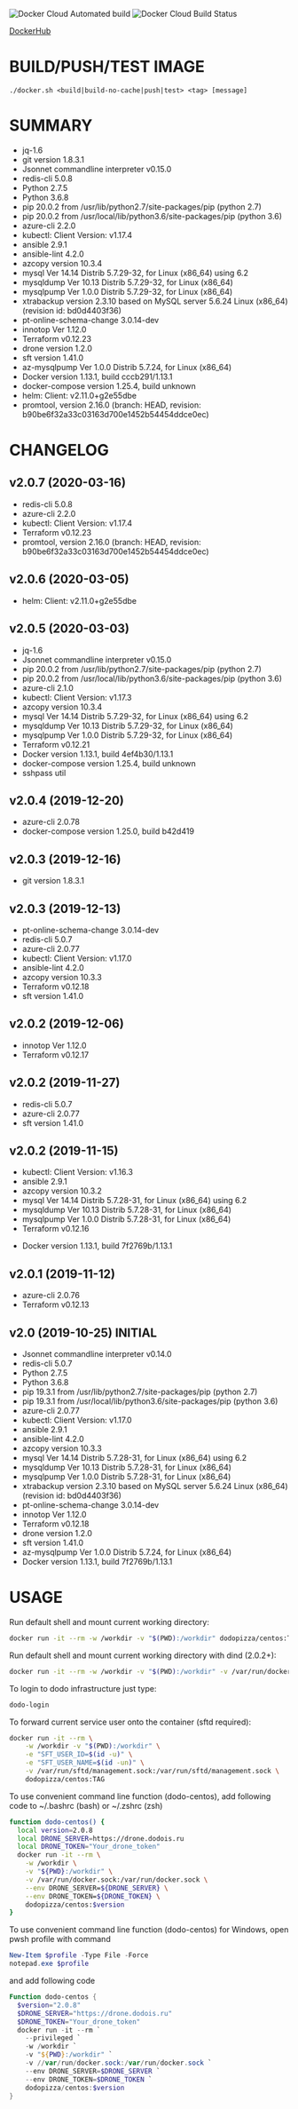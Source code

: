 ![Docker Cloud Automated build](https://img.shields.io/docker/cloud/automated/dodopizza/centos)
![Docker Cloud Build Status](https://img.shields.io/docker/cloud/build/dodopizza/centos)

[DockerHub](https://hub.docker.com/r/dodopizza/centos)

# BUILD/PUSH/TEST IMAGE

```
./docker.sh <build|build-no-cache|push|test> <tag> [message]
```

# SUMMARY
* jq-1.6
* git version 1.8.3.1
* Jsonnet commandline interpreter v0.15.0
* redis-cli 5.0.8
* Python 2.7.5
* Python 3.6.8
* pip 20.0.2 from /usr/lib/python2.7/site-packages/pip (python 2.7)
* pip 20.0.2 from /usr/local/lib/python3.6/site-packages/pip (python 3.6)
* azure-cli                          2.2.0
* kubectl: Client Version: v1.17.4
* ansible 2.9.1
* ansible-lint 4.2.0
* azcopy version 10.3.4
* mysql  Ver 14.14 Distrib 5.7.29-32, for Linux (x86_64) using  6.2
* mysqldump  Ver 10.13 Distrib 5.7.29-32, for Linux (x86_64)
* mysqlpump  Ver 1.0.0 Distrib 5.7.29-32, for Linux (x86_64)
* xtrabackup version 2.3.10 based on MySQL server 5.6.24 Linux (x86_64) (revision id: bd0d4403f36)
* pt-online-schema-change 3.0.14-dev
* innotop  Ver 1.12.0
* Terraform v0.12.23
* drone version 1.2.0
* sft version 1.41.0
* az-mysqlpump  Ver 1.0.0 Distrib 5.7.24, for Linux (x86_64)
* Docker version 1.13.1, build cccb291/1.13.1
* docker-compose version 1.25.4, build unknown
* helm: Client: v2.11.0+g2e55dbe
* promtool, version 2.16.0 (branch: HEAD, revision: b90be6f32a33c03163d700e1452b54454ddce0ec)

# CHANGELOG

## v2.0.7 (2020-03-16)
* redis-cli 5.0.8
* azure-cli 2.2.0
* kubectl: Client Version: v1.17.4
* Terraform v0.12.23
* promtool, version 2.16.0 (branch: HEAD, revision: b90be6f32a33c03163d700e1452b54454ddce0ec)

## v2.0.6 (2020-03-05)
* helm: Client: v2.11.0+g2e55dbe

## v2.0.5 (2020-03-03)
* jq-1.6
* Jsonnet commandline interpreter v0.15.0
* pip 20.0.2 from /usr/lib/python2.7/site-packages/pip (python 2.7)
* pip 20.0.2 from /usr/local/lib/python3.6/site-packages/pip (python 3.6)
* azure-cli                          2.1.0
* kubectl: Client Version: v1.17.3
* azcopy version 10.3.4
* mysql  Ver 14.14 Distrib 5.7.29-32, for Linux (x86_64) using  6.2
* mysqldump  Ver 10.13 Distrib 5.7.29-32, for Linux (x86_64)
* mysqlpump  Ver 1.0.0 Distrib 5.7.29-32, for Linux (x86_64)
* Terraform v0.12.21
* Docker version 1.13.1, build 4ef4b30/1.13.1
* docker-compose version 1.25.4, build unknown
* sshpass util

## v2.0.4 (2019-12-20)
* azure-cli 2.0.78
* docker-compose version 1.25.0, build b42d419

## v2.0.3 (2019-12-16)
* git version 1.8.3.1

## v2.0.3 (2019-12-13)
* pt-online-schema-change 3.0.14-dev
* redis-cli 5.0.7
* azure-cli 2.0.77
* kubectl: Client Version: v1.17.0
* ansible-lint 4.2.0
* azcopy version 10.3.3
* Terraform v0.12.18
* sft version 1.41.0

## v2.0.2 (2019-12-06)
* innotop  Ver 1.12.0
* Terraform v0.12.17

## v2.0.2 (2019-11-27)
* redis-cli 5.0.7
* azure-cli 2.0.77
* sft version 1.41.0

## v2.0.2 (2019-11-15)
* kubectl: Client Version: v1.16.3
* ansible 2.9.1
* azcopy version 10.3.2
* mysql  Ver 14.14 Distrib 5.7.28-31, for Linux (x86_64) using  6.2
* mysqldump  Ver 10.13 Distrib 5.7.28-31, for Linux (x86_64)
* mysqlpump  Ver 1.0.0 Distrib 5.7.28-31, for Linux (x86_64)
* Terraform v0.12.16
+ Docker version 1.13.1, build 7f2769b/1.13.1

## v2.0.1 (2019-11-12)
* azure-cli 2.0.76
* Terraform v0.12.13

## v2.0 (2019-10-25) INITIAL
* Jsonnet commandline interpreter v0.14.0
* redis-cli 5.0.7
* Python 2.7.5
* Python 3.6.8
* pip 19.3.1 from /usr/lib/python2.7/site-packages/pip (python 2.7)
* pip 19.3.1 from /usr/local/lib/python3.6/site-packages/pip (python 3.6)
* azure-cli                         2.0.77
* kubectl: Client Version: v1.17.0
* ansible 2.9.1
* ansible-lint 4.2.0
* azcopy version 10.3.3
* mysql  Ver 14.14 Distrib 5.7.28-31, for Linux (x86_64) using  6.2
* mysqldump  Ver 10.13 Distrib 5.7.28-31, for Linux (x86_64)
* mysqlpump  Ver 1.0.0 Distrib 5.7.28-31, for Linux (x86_64)
* xtrabackup version 2.3.10 based on MySQL server 5.6.24 Linux (x86_64) (revision id: bd0d4403f36)
* pt-online-schema-change 3.0.14-dev
* innotop  Ver 1.12.0
* Terraform v0.12.18
* drone version 1.2.0
* sft version 1.41.0
* az-mysqlpump  Ver 1.0.0 Distrib 5.7.24, for Linux (x86_64)
* Docker version 1.13.1, build 7f2769b/1.13.1


# USAGE

Run default shell and mount current working directory:
```bash
docker run -it --rm -w /workdir -v "$(PWD):/workdir" dodopizza/centos:TAG
```

Run default shell and mount current working directory with dind (2.0.2+):
```bash
docker run -it --rm -w /workdir -v "$(PWD):/workdir" -v /var/run/docker.sock:/var/run/docker.sock dodopizza/centos:TAG
```

To login to dodo infrastructure just type:
```bash
dodo-login
```

To forward current service user onto the container (sftd required):
```bash
docker run -it --rm \
    -w /workdir -v "$(PWD):/workdir" \
    -e "SFT_USER_ID=$(id -u)" \
    -e "SFT_USER_NAME=$(id -un)" \
    -v /var/run/sftd/management.sock:/var/run/sftd/management.sock \
    dodopizza/centos:TAG
```

To use convenient command line function (dodo-centos), add following code to ~/.bashrc (bash) or ~/.zshrc (zsh) 
```bash
function dodo-centos() {
  local version=2.0.8
  local DRONE_SERVER=https://drone.dodois.ru
  local DRONE_TOKEN="Your_drone_token"
  docker run -it --rm \
    -w /workdir \
    -v "${PWD}:/workdir" \
    -v /var/run/docker.sock:/var/run/docker.sock \
    --env DRONE_SERVER=${DRONE_SERVER} \
    --env DRONE_TOKEN=${DRONE_TOKEN} \
    dodopizza/centos:$version
}
```

To use convenient command line function (dodo-centos) for Windows, open pwsh profile with command
```powershell
New-Item $profile -Type File -Force
notepad.exe $profile
```

and add following code
```powershell
Function dodo-centos {
  $version="2.0.8"
  $DRONE_SERVER="https://drone.dodois.ru"
  $DRONE_TOKEN="Your_drone_token"
  docker run -it --rm `
    --privileged `
    -w /workdir `
    -v "${PWD}:/workdir" `
    -v //var/run/docker.sock:/var/run/docker.sock `
    --env DRONE_SERVER=$DRONE_SERVER `
    --env DRONE_TOKEN=$DRONE_TOKEN `
    dodopizza/centos:$version
}
```